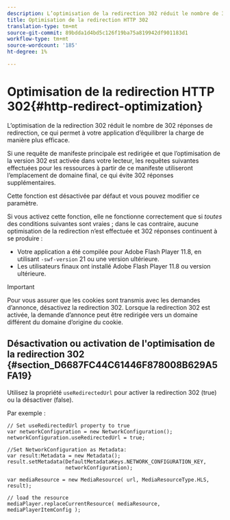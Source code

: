 ```yaml
---
description: L’optimisation de la redirection 302 réduit le nombre de 302 réponses de redirection, ce qui permet à votre application d’équilibrer la charge de manière plus efficace.
title: Optimisation de la redirection HTTP 302
translation-type: tm+mt
source-git-commit: 89bdda1d4bd5c126f19ba75a819942df901183d1
workflow-type: tm+mt
source-wordcount: '185'
ht-degree: 1%

---
```



# Optimisation de la redirection HTTP 302{#http-redirect-optimization}

L’optimisation de la redirection 302 réduit le nombre de 302 réponses de redirection, ce qui permet à votre application d’équilibrer la charge de manière plus efficace.

Si une requête de manifeste principale est redirigée et que l’optimisation de la version 302 est activée dans votre lecteur, les requêtes suivantes effectuées pour les ressources à partir de ce manifeste utiliseront l’emplacement de domaine final, ce qui évite 302 réponses supplémentaires.

Cette fonction est désactivée par défaut et vous pouvez modifier ce paramètre.

Si vous activez cette fonction, elle ne fonctionne correctement que si *toutes* des conditions suivantes sont vraies ; dans le cas contraire, aucune optimisation de la redirection n’est effectuée et 302 réponses continuent à se produire :

* Votre application a été compilée pour Adobe Flash Player 11.8, en utilisant `-swf-version` 21 ou une version ultérieure.
* Les utilisateurs finaux ont installé Adobe Flash Player 11.8 ou version ultérieure.

>[!IMPORTANT]
>
>Pour vous assurer que les cookies sont transmis avec les demandes d’annonce, désactivez la redirection 302. Lorsque la redirection 302 est activée, la demande d’annonce peut être redirigée vers un domaine différent du domaine d’origine du cookie.

## Désactivation ou activation de l&#39;optimisation de la redirection 302 {#section_D6687FC44C61446F878008B629A5FA19}

Utilisez la propriété `useRedirectedUrl` pour activer la redirection 302 (true) ou la désactiver (false).

<!--<a id="example_B886777252B745AAB48B1FCC42C97A25"></a>-->

Par exemple :

```
// Set useRedirectedUrl property to true 
var networkConfiguration = new NetworkConfiguration(); 
networkConfiguration.useRedirectedUrl = true; 
  
//Set NetworkConfiguration as Metadata: 
var result:Metadata = new Metadata(); 
result.setMetadata(DefaultMetadataKeys.NETWORK_CONFIGURATION_KEY,  
                   networkConfiguration); 
  
var mediaResource = new MediaResource( url, MediaResourceType.HLS, result); 
  
// load the resource 
mediaPlayer.replaceCurrentResource( mediaResource, mediaPlayerItemConfig );
```


